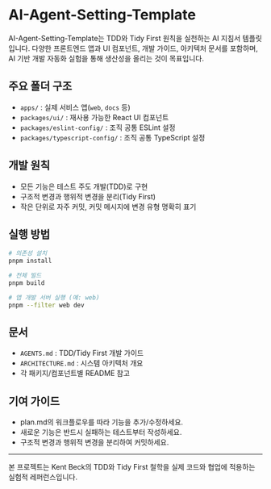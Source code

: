 
# AI-Agent-Setting-Template

AI-Agent-Setting-Template는 TDD와 Tidy First 원칙을 실천하는 AI 지침서 템플릿입니다. 다양한 프론트엔드 앱과 UI 컴포넌트, 개발 가이드, 아키텍처 문서를 포함하며, AI 기반 개발 자동화 실험을 통해 생산성을 올리는 것이 목표입니다.

## 주요 폴더 구조

- `apps/` : 실제 서비스 앱(`web`, `docs` 등)
- `packages/ui/` : 재사용 가능한 React UI 컴포넌트
- `packages/eslint-config/` : 조직 공통 ESLint 설정
- `packages/typescript-config/` : 조직 공통 TypeScript 설정

## 개발 원칙

- 모든 기능은 테스트 주도 개발(TDD)로 구현
- 구조적 변경과 행위적 변경을 분리(Tidy First)
- 작은 단위로 자주 커밋, 커밋 메시지에 변경 유형 명확히 표기

## 실행 방법

```bash
# 의존성 설치
pnpm install

# 전체 빌드
pnpm build

# 앱 개발 서버 실행 (예: web)
pnpm --filter web dev
```

## 문서

- `AGENTS.md` : TDD/Tidy First 개발 가이드
- `ARCHITECTURE.md` : 시스템 아키텍처 개요
- 각 패키지/컴포넌트별 README 참고

## 기여 가이드

- plan.md의 워크플로우를 따라 기능을 추가/수정하세요.
- 새로운 기능은 반드시 실패하는 테스트부터 작성하세요.
- 구조적 변경과 행위적 변경을 분리하여 커밋하세요.

---

본 프로젝트는 Kent Beck의 TDD와 Tidy First 철학을 실제 코드와 협업에 적용하는 실험적 레퍼런스입니다.
